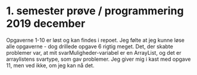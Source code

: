 # 1. semester prøve / programmering 2019 december

Opgaverne 1-10 er løst og kan findes i repoet. Jeg følte at jeg kunne løse alle opgaverne - dog drillede opgave 6 rigtig meget. Det, der skabte problemer var, at mit svarMuligheder-variabel er en ArrayList<Svar>, og det er arraylistens svartype, som gav problemer. Jeg giver mig i kast med opgave 11, men ved ikke, om jeg kan nå det.
